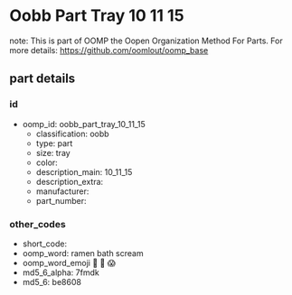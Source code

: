 # Oobb Part Tray 10 11 15  

note: This is part of OOMP the Oopen Organization Method For Parts. For more details: https://github.com/oomlout/oomp_base

##  part details





### id
* oomp_id: oobb_part_tray_10_11_15
  * classification: oobb
  * type: part
  * size: tray
  * color: 
  * description_main: 10_11_15
  * description_extra: 
  * manufacturer: 
  * part_number: 

### other_codes
* short_code: 
* oomp_word: ramen bath scream
* oomp_word_emoji :ramen: :bath: :scream:
* md5_6_alpha: 7fmdk
* md5_6: be8608